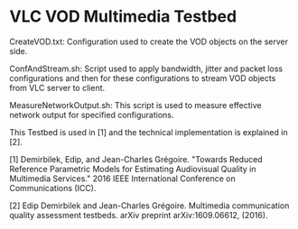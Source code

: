 # VLC VOD Multimedia Testbed

CreateVOD.txt: Configuration used to create the VOD objects on the server side.

ConfAndStream.sh: Script used to apply bandwidth, jitter and packet loss configurations and then for these configurations to stream VOD objects from VLC server to client. 

MeasureNetworkOutput.sh: This script is used to measure effective network output for specified configurations.

This Testbed is used in [1] and the technical implementation is explained in [2].

[1] Demirbilek, Edip, and Jean-Charles Grégoire. "Towards Reduced Reference Parametric Models for Estimating Audiovisual Quality in Multimedia Services."  2016 IEEE International Conference on Communications (ICC). 

[2] Edip Demirbilek and Jean-Charles Grégoire. Multimedia communication quality assessment testbeds. arXiv preprint arXiv:1609.06612, (2016).
